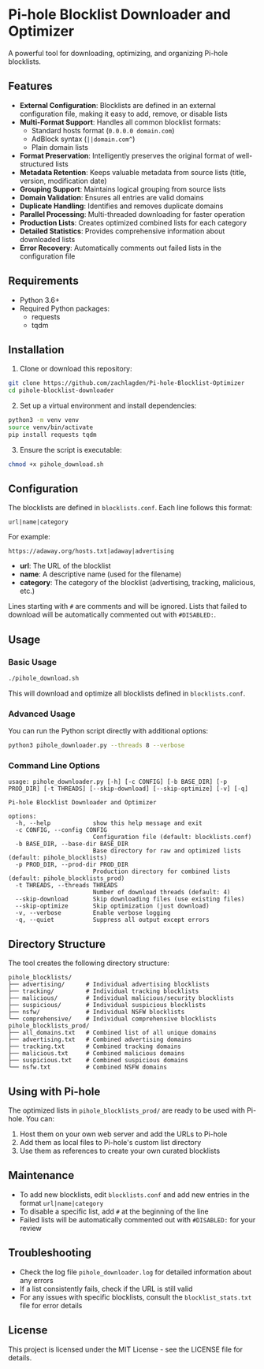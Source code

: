 # Pi-hole Blocklist Downloader and Optimizer

A powerful tool for downloading, optimizing, and organizing Pi-hole blocklists.

## Features

- **External Configuration**: Blocklists are defined in an external configuration file, making it easy to add, remove, or disable lists
- **Multi-Format Support**: Handles all common blocklist formats:
  - Standard hosts format (`0.0.0.0 domain.com`)
  - AdBlock syntax (`||domain.com^`)
  - Plain domain lists
- **Format Preservation**: Intelligently preserves the original format of well-structured lists
- **Metadata Retention**: Keeps valuable metadata from source lists (title, version, modification date)
- **Grouping Support**: Maintains logical grouping from source lists
- **Domain Validation**: Ensures all entries are valid domains
- **Duplicate Handling**: Identifies and removes duplicate domains
- **Parallel Processing**: Multi-threaded downloading for faster operation
- **Production Lists**: Creates optimized combined lists for each category
- **Detailed Statistics**: Provides comprehensive information about downloaded lists
- **Error Recovery**: Automatically comments out failed lists in the configuration file

## Requirements

- Python 3.6+
- Required Python packages:
  - requests
  - tqdm

## Installation

1. Clone or download this repository:

```bash
git clone https://github.com/zachlagden/Pi-hole-Blocklist-Optimizer
cd pihole-blocklist-downloader
```

2. Set up a virtual environment and install dependencies:

```bash
python3 -m venv venv
source venv/bin/activate
pip install requests tqdm
```

3. Ensure the script is executable:

```bash
chmod +x pihole_download.sh
```

## Configuration

The blocklists are defined in `blocklists.conf`. Each line follows this format:

```
url|name|category
```

For example:

```
https://adaway.org/hosts.txt|adaway|advertising
```

- **url**: The URL of the blocklist
- **name**: A descriptive name (used for the filename)
- **category**: The category of the blocklist (advertising, tracking, malicious, etc.)

Lines starting with `#` are comments and will be ignored. Lists that failed to download will be automatically commented out with `#DISABLED:`.

## Usage

### Basic Usage

```bash
./pihole_download.sh
```

This will download and optimize all blocklists defined in `blocklists.conf`.

### Advanced Usage

You can run the Python script directly with additional options:

```bash
python3 pihole_downloader.py --threads 8 --verbose
```

### Command Line Options

```
usage: pihole_downloader.py [-h] [-c CONFIG] [-b BASE_DIR] [-p PROD_DIR] [-t THREADS] [--skip-download] [--skip-optimize] [-v] [-q]

Pi-hole Blocklist Downloader and Optimizer

options:
  -h, --help            show this help message and exit
  -c CONFIG, --config CONFIG
                        Configuration file (default: blocklists.conf)
  -b BASE_DIR, --base-dir BASE_DIR
                        Base directory for raw and optimized lists (default: pihole_blocklists)
  -p PROD_DIR, --prod-dir PROD_DIR
                        Production directory for combined lists (default: pihole_blocklists_prod)
  -t THREADS, --threads THREADS
                        Number of download threads (default: 4)
  --skip-download       Skip downloading files (use existing files)
  --skip-optimize       Skip optimization (just download)
  -v, --verbose         Enable verbose logging
  -q, --quiet           Suppress all output except errors
```

## Directory Structure

The tool creates the following directory structure:

```
pihole_blocklists/
├── advertising/      # Individual advertising blocklists
├── tracking/         # Individual tracking blocklists
├── malicious/        # Individual malicious/security blocklists
├── suspicious/       # Individual suspicious blocklists
├── nsfw/             # Individual NSFW blocklists
└── comprehensive/    # Individual comprehensive blocklists
pihole_blocklists_prod/
├── all_domains.txt   # Combined list of all unique domains
├── advertising.txt   # Combined advertising domains
├── tracking.txt      # Combined tracking domains
├── malicious.txt     # Combined malicious domains
├── suspicious.txt    # Combined suspicious domains
└── nsfw.txt          # Combined NSFW domains
```

## Using with Pi-hole

The optimized lists in `pihole_blocklists_prod/` are ready to be used with Pi-hole. You can:

1. Host them on your own web server and add the URLs to Pi-hole
2. Add them as local files to Pi-hole's custom list directory
3. Use them as references to create your own curated blocklists

## Maintenance

- To add new blocklists, edit `blocklists.conf` and add new entries in the format `url|name|category`
- To disable a specific list, add `#` at the beginning of the line
- Failed lists will be automatically commented out with `#DISABLED:` for your review

## Troubleshooting

- Check the log file `pihole_downloader.log` for detailed information about any errors
- If a list consistently fails, check if the URL is still valid
- For any issues with specific blocklists, consult the `blocklist_stats.txt` file for error details

## License

This project is licensed under the MIT License - see the LICENSE file for details.